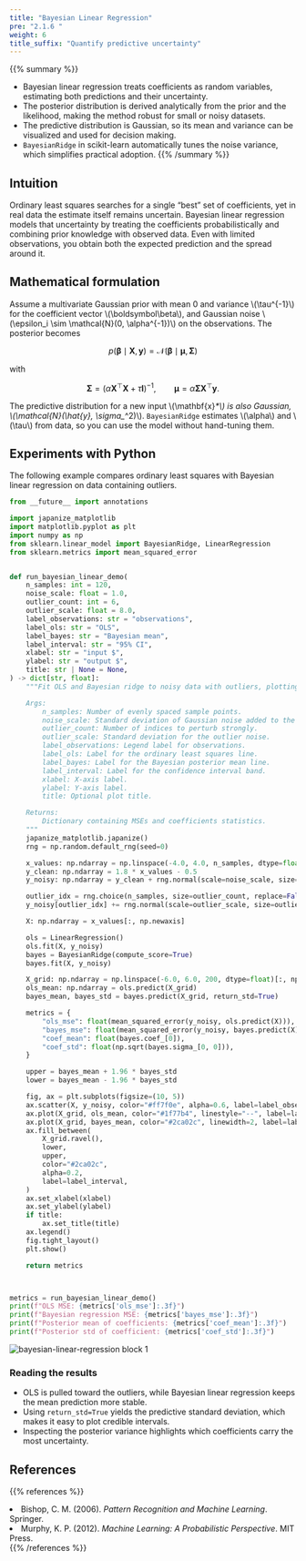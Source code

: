 ```yaml
---
title: "Bayesian Linear Regression"
pre: "2.1.6 "
weight: 6
title_suffix: "Quantify predictive uncertainty"
---
```


{{% summary %}}
- Bayesian linear regression treats coefficients as random variables, estimating both predictions and their uncertainty.
- The posterior distribution is derived analytically from the prior and the likelihood, making the method robust for small or noisy datasets.
- The predictive distribution is Gaussian, so its mean and variance can be visualized and used for decision making.
- `BayesianRidge` in scikit-learn automatically tunes the noise variance, which simplifies practical adoption.
{{% /summary %}}

## Intuition
Ordinary least squares searches for a single “best” set of coefficients, yet in real data the estimate itself remains uncertain. Bayesian linear regression models that uncertainty by treating the coefficients probabilistically and combining prior knowledge with observed data. Even with limited observations, you obtain both the expected prediction and the spread around it.

## Mathematical formulation
Assume a multivariate Gaussian prior with mean 0 and variance \\(\tau^{-1}\\) for the coefficient vector \\(\boldsymbol\beta\\), and Gaussian noise \\(\epsilon_i \sim \mathcal{N}(0, \alpha^{-1})\\) on the observations. The posterior becomes

$$
p(\boldsymbol\beta \mid \mathbf{X}, \mathbf{y}) = \mathcal{N}(\boldsymbol\beta \mid \boldsymbol\mu, \mathbf{\Sigma})
$$

with

$$
\mathbf{\Sigma} = (\alpha \mathbf{X}^\top \mathbf{X} + \tau \mathbf{I})^{-1}, \qquad
\boldsymbol\mu = \alpha \mathbf{\Sigma} \mathbf{X}^\top \mathbf{y}.
$$

The predictive distribution for a new input \\(\mathbf{x}_*\\) is also Gaussian, \\(\mathcal{N}(\hat{y}_*, \sigma_*^2)\\). `BayesianRidge` estimates \\(\alpha\\) and \\(\tau\\) from data, so you can use the model without hand-tuning them.

## Experiments with Python
The following example compares ordinary least squares with Bayesian linear regression on data containing outliers.

```python
from __future__ import annotations

import japanize_matplotlib
import matplotlib.pyplot as plt
import numpy as np
from sklearn.linear_model import BayesianRidge, LinearRegression
from sklearn.metrics import mean_squared_error


def run_bayesian_linear_demo(
    n_samples: int = 120,
    noise_scale: float = 1.0,
    outlier_count: int = 6,
    outlier_scale: float = 8.0,
    label_observations: str = "observations",
    label_ols: str = "OLS",
    label_bayes: str = "Bayesian mean",
    label_interval: str = "95% CI",
    xlabel: str = "input $",
    ylabel: str = "output $",
    title: str | None = None,
) -> dict[str, float]:
    """Fit OLS and Bayesian ridge to noisy data with outliers, plotting results.

    Args:
        n_samples: Number of evenly spaced sample points.
        noise_scale: Standard deviation of Gaussian noise added to the base line.
        outlier_count: Number of indices to perturb strongly.
        outlier_scale: Standard deviation for the outlier noise.
        label_observations: Legend label for observations.
        label_ols: Label for the ordinary least squares line.
        label_bayes: Label for the Bayesian posterior mean line.
        label_interval: Label for the confidence interval band.
        xlabel: X-axis label.
        ylabel: Y-axis label.
        title: Optional plot title.

    Returns:
        Dictionary containing MSEs and coefficients statistics.
    """
    japanize_matplotlib.japanize()
    rng = np.random.default_rng(seed=0)

    x_values: np.ndarray = np.linspace(-4.0, 4.0, n_samples, dtype=float)
    y_clean: np.ndarray = 1.8 * x_values - 0.5
    y_noisy: np.ndarray = y_clean + rng.normal(scale=noise_scale, size=x_values.shape)

    outlier_idx = rng.choice(n_samples, size=outlier_count, replace=False)
    y_noisy[outlier_idx] += rng.normal(scale=outlier_scale, size=outlier_idx.shape)

    X: np.ndarray = x_values[:, np.newaxis]

    ols = LinearRegression()
    ols.fit(X, y_noisy)
    bayes = BayesianRidge(compute_score=True)
    bayes.fit(X, y_noisy)

    X_grid: np.ndarray = np.linspace(-6.0, 6.0, 200, dtype=float)[:, np.newaxis]
    ols_mean: np.ndarray = ols.predict(X_grid)
    bayes_mean, bayes_std = bayes.predict(X_grid, return_std=True)

    metrics = {
        "ols_mse": float(mean_squared_error(y_noisy, ols.predict(X))),
        "bayes_mse": float(mean_squared_error(y_noisy, bayes.predict(X))),
        "coef_mean": float(bayes.coef_[0]),
        "coef_std": float(np.sqrt(bayes.sigma_[0, 0])),
    }

    upper = bayes_mean + 1.96 * bayes_std
    lower = bayes_mean - 1.96 * bayes_std

    fig, ax = plt.subplots(figsize=(10, 5))
    ax.scatter(X, y_noisy, color="#ff7f0e", alpha=0.6, label=label_observations)
    ax.plot(X_grid, ols_mean, color="#1f77b4", linestyle="--", label=label_ols)
    ax.plot(X_grid, bayes_mean, color="#2ca02c", linewidth=2, label=label_bayes)
    ax.fill_between(
        X_grid.ravel(),
        lower,
        upper,
        color="#2ca02c",
        alpha=0.2,
        label=label_interval,
    )
    ax.set_xlabel(xlabel)
    ax.set_ylabel(ylabel)
    if title:
        ax.set_title(title)
    ax.legend()
    fig.tight_layout()
    plt.show()

    return metrics



metrics = run_bayesian_linear_demo()
print(f"OLS MSE: {metrics['ols_mse']:.3f}")
print(f"Bayesian regression MSE: {metrics['bayes_mse']:.3f}")
print(f"Posterior mean of coefficients: {metrics['coef_mean']:.3f}")
print(f"Posterior std of coefficient: {metrics['coef_std']:.3f}")

```

![bayesian-linear-regression block 1](/images/basic/regression/bayesian-linear-regression_block01_en.png)

### Reading the results
- OLS is pulled toward the outliers, while Bayesian linear regression keeps the mean prediction more stable.
- Using `return_std=True` yields the predictive standard deviation, which makes it easy to plot credible intervals.
- Inspecting the posterior variance highlights which coefficients carry the most uncertainty.

## References
{{% references %}}
<li>Bishop, C. M. (2006). <i>Pattern Recognition and Machine Learning</i>. Springer.</li>
<li>Murphy, K. P. (2012). <i>Machine Learning: A Probabilistic Perspective</i>. MIT Press.</li>
{{% /references %}}
